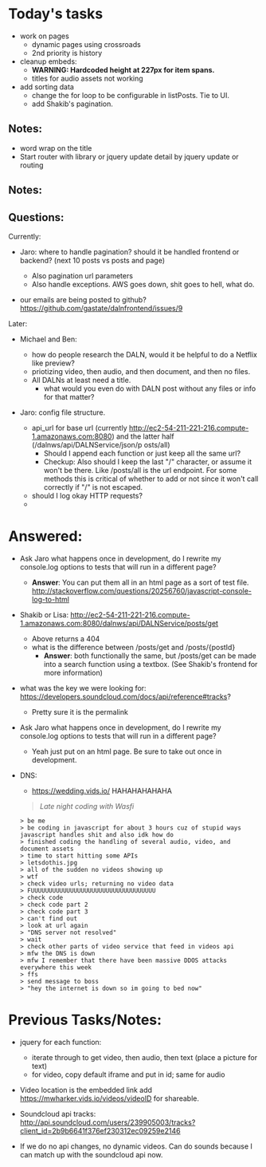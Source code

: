 
# Today's tasks
- work on pages
    - dynamic pages using crossroads
    - 2nd priority is history
- cleanup embeds:
    - **WARNING: Hardcoded height at 227px for item spans.**
    - titles for audio assets not working
- add sorting data
    - change the for loop to be configurable in listPosts. Tie to UI.
    - add Shakib's pagination.


## Notes:
- word wrap on the title
- Start router with library or jquery update detail by jquery update or routing

## Notes:





## Questions:

Currently:

- Jaro: where to handle pagination? should it be handled frontend or backend? (next 10 posts vs posts and page)
    - Also pagination url parameters
    - Also handle exceptions. AWS goes down, shit goes to hell, what do.

- our emails are being posted to github? https://github.com/gastate/dalnfrontend/issues/9



Later:     

- Michael and Ben:
    - how do people research the DALN, would it be helpful to do a Netflix like preview?
    - priotizing video, then audio, and then document, and then no files.
    - All DALNs at least need a title.
        - what would you even do with DALN post without any files or info for that matter?


- Jaro: config file structure.
    - api_url for base url (currently http://ec2-54-211-221-216.compute-1.amazonaws.com:8080) and the latter half (/dalnws/api/DALNService/json/p   osts/all)
        - Should I append each function or just keep all the same url?
        - Checkup: Also should I keep the last "/" character, or assume it won't be there. Like /posts/all is the url endpoint. For some methods this is critical of whether to add or not since it won't call correctly if "/" is not escaped.
    - should I log okay HTTP requests?
    -

# Answered:
- Ask Jaro what happens once in development, do I rewrite my console.log options to tests that will run in a different page?
    - **Answer**: You can put them all in an html page as a sort of test file. http://stackoverflow.com/questions/20256760/javascript-console-log-to-html


- Shakib or Lisa: http://ec2-54-211-221-216.compute-1.amazonaws.com:8080/dalnws/api/DALNService/posts/get
    - Above returns a 404
    - what is the difference between /posts/get and /posts/{postId}
        - **Answer**: both functionally the same, but /posts/get can be made into a search function using a textbox. (See Shakib's frontend for more information)

- what was the key we were looking for: https://developers.soundcloud.com/docs/api/reference#tracks?
    - Pretty sure it is the permalink
- Ask Jaro what happens once in development, do I rewrite my console.log options to tests that will run in a different page?
    - Yeah just put on an html page. Be sure to take out once in development.

- DNS:
    - https://wedding.vids.io/ HAHAHAHAHAHA
    > *Late night coding with Wasfi*

    ```
    > be me
    > be coding in javascript for about 3 hours cuz of stupid ways javascript handles shit and also idk how do
    > finished coding the handling of several audio, video, and document assets
    > time to start hitting some APIs
    > letsdothis.jpg
    > all of the sudden no videos showing up
    > wtf
    > check video urls; returning no video data
    > FUUUUUUUUUUUUUUUUUUUUUUUUUUUUUUUUUUU
    > check code
    > check code part 2
    > check code part 3
    > can't find out
    > look at url again
    > "DNS server not resolved"
    > wait
    > check other parts of video service that feed in videos api
    > mfw the DNS is down
    > mfw I remember that there have been massive DDOS attacks everywhere this week
    > ffs
    > send message to boss
    > "hey the internet is down so im going to bed now"
    ```
# Previous Tasks/Notes:

-  jquery for each function:
    -  iterate through to get video, then audio, then text (place a picture for text)
    - for video, copy default iframe and put in id; same for audio

- Video location is the embedded link add https://mwharker.vids.io/videos/videoID for shareable.
- Soundcloud api tracks: http://api.soundcloud.com/users/239905003/tracks?client_id=2b9b6641f376ef230312ec09259e2146

- If we do no api changes, no dynamic videos. Can do sounds because I can match up with the soundcloud api now.
